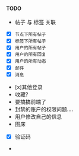 #### TODO


















- 帖子 与 标签 关联
- [x] `节点下所有帖子`
- [x] `标签下所有帖子`
- [x] `用户的所有帖子`
- [x] `用户的所有回复`
- [x] `用户的所有动态`
- [x] `邮件`
- [x] `消息`
- [x]其他登录
- 收藏?
- 要搞搞前端了
- 封禁的账户的权限问题....
- 用户修改自己的信息
- 图床
- [x] 验证码
- 
    

